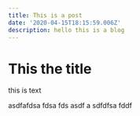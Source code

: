 ```yaml
---
title: This is a post
date: '2020-04-15T18:15:59.006Z'
description: hello this is a blog
---
```

# This the title

this is text

asdfafdsa fdsa fds asdf a sdfdfsa fddf 